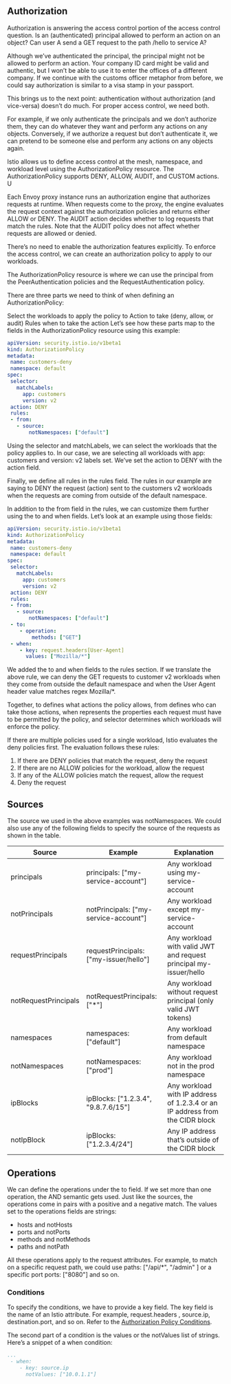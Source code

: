 ## Authorization
Authorization is answering the access control portion of the access control question. Is an (authenticated) principal allowed to perform an action on an object? Can user A send a GET request to the path /hello to service A?

Although we’ve authenticated the principal, the principal might not be allowed to perform an action. Your company ID card might be valid and authentic, but I won’t be able to use it to enter the offices of a different company. If we continue with the customs officer metaphor from before, we could say authorization is similar to a visa stamp in your passport.

This brings us to the next point: authentication without authorization (and vice-versa) doesn’t do much. For proper access control, we need both.

For example, if we only authenticate the principals and we don’t authorize them, they can do whatever they want and perform any actions on any objects. Conversely, if we authorize a request but don’t authenticate it, we can pretend to be someone else and perform any actions on any objects again.

Istio allows us to define access control at the mesh, namespace, and workload level using the AuthorizationPolicy resource. The AuthorizationPolicy supports DENY, ALLOW, AUDIT, and CUSTOM actions. U

Each Envoy proxy instance runs an authorization engine that authorizes requests at runtime. When requests come to the proxy, the engine evaluates the request context against the authorization policies and returns either ALLOW or DENY. The AUDIT action decides whether to log requests that match the rules. Note that the AUDIT policy does not affect whether requests are allowed or denied.

There’s no need to enable the authorization features explicitly. To enforce the access control, we can create an authorization policy to apply to our workloads.

The AuthorizationPolicy resource is where we can use the principal from the PeerAuthentication policies and the RequestAuthentication policy.

There are three parts we need to think of when defining an AuthorizationPolicy:

Select the workloads to apply the policy to
Action to take (deny, allow, or audit)
Rules when to take the action
Let’s see how these parts map to the fields in the AuthorizationPolicy resource using this example:

```yaml
apiVersion: security.istio.io/v1beta1
kind: AuthorizationPolicy
metadata:
 name: customers-deny
 namespace: default
spec:
 selector:
   matchLabels:
     app: customers
     version: v2
 action: DENY
 rules:
 - from:
   - source:
       notNamespaces: ["default"]
```

Using the selector and matchLabels, we can select the workloads that the policy applies to. In our case, we are selecting all workloads with app: customers and version: v2 labels set. We’ve set the action to DENY with the action field.

Finally, we define all rules in the rules field. The rules in our example are saying to DENY the request (action) sent to the customers v2 workloads when the requests are coming from outside of the default namespace.

In addition to the from field in the rules, we can customize them further using the to and when fields. Let’s look at an example using those fields:

```yaml
apiVersion: security.istio.io/v1beta1
kind: AuthorizationPolicy
metadata:
 name: customers-deny
 namespace: default
spec:
 selector:
   matchLabels:
     app: customers
     version: v2
 action: DENY
 rules:
 - from:
   - source:
       notNamespaces: ["default"]
 - to:
    - operation:
        methods: ["GET"]
 - when:
    - key: request.headers[User-Agent]
      values: ["Mozilla/*"]
```

We added the to and when fields to the rules section. If we translate the above rule, we can deny the GET requests to customer v2 workloads when they come from outside the default namespace and when the User Agent header value matches regex Mozilla/*.

Together, to defines what actions the policy allows, from defines who can take those actions, when represents the properties each request must have to be permitted by the policy, and selector determines which workloads will enforce the policy.

If there are multiple policies used for a single workload, Istio evaluates the deny policies first. The evaluation follows these rules:

1. If there are DENY policies that match the request, deny the request
2. If there are no ALLOW policies for the workload, allow the request
3. If any of the ALLOW policies match the request, allow the request
4. Deny the request

## Sources
The source we used in the above examples was notNamespaces. We could also use any of the following fields to specify the source of the requests as shown in the table.

| Source               | Example                           | Explanation                                                   |
|----------------------|-----------------------------------|---------------------------------------------------------------|
| principals           | principals: ["my-service-account"] | Any workload using my-service-account                         |
| notPrincipals        | notPrincipals: ["my-service-account"] | Any workload except my-service-account                        |
| requestPrincipals    | requestPrincipals: ["my-issuer/hello"] | Any workload with valid JWT and request principal my-issuer/hello |
| notRequestPrincipals | notRequestPrincipals: ["*"]       | Any workload without request principal (only valid JWT tokens)|
| namespaces           | namespaces: ["default"]           | Any workload from default namespace                           |
| notNamespaces        | notNamespaces: ["prod"]           | Any workload not in the prod namespace                        |
| ipBlocks             | ipBlocks: ["1.2.3.4", "9.8.7.6/15"] | Any workload with IP address of 1.2.3.4 or an IP address from the CIDR block |
| notIpBlock           | ipBlocks: ["1.2.3.4/24"]          | Any IP address that’s outside of the CIDR block               |


## Operations
We can define the operations under the to field. If we set more than one operation, the AND semantic gets used. Just like the sources, the operations come in pairs with a positive and a negative match. The values set to the operations fields are strings:

* hosts and notHosts
* ports and notPorts
* methods and notMethods
* paths and notPath

All these operations apply to the request attributes. For example, to match on a specific request path, we could use paths: ["/api/*", "/admin" ] or a specific port ports: ["8080"] and so on.

### Conditions
To specify the conditions, we have to provide a key field. The key field is the name of an Istio attribute. For example, request.headers , source.ip, destination.port, and so on. Refer to the [Authorization Policy Conditions](https://istio.io/latest/docs/reference/config/security/conditions/).

The second part of a condition is the values or the notValues list of strings. Here’s a snippet of a when condition:

```yaml
...
 - when:
    - key: source.ip
      notValues: ["10.0.1.1"]
```



